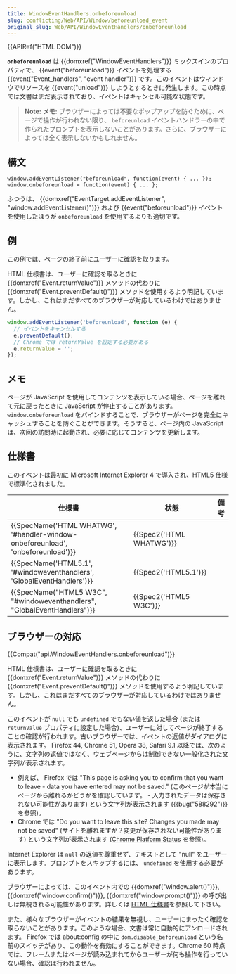 ```yaml
---
title: WindowEventHandlers.onbeforeunload
slug: conflicting/Web/API/Window/beforeunload_event
original_slug: Web/API/WindowEventHandlers/onbeforeunload
---
```

{{APIRef("HTML DOM")}}

**`onbeforeunload`** は {{domxref("WindowEventHandlers")}} ミックスインのプロパティで、 {{event("beforeunload")}} イベントを処理する {{event("Event_handlers", "event handler")}} です。このイベントはウィンドウでリソースを {{event("unload")}} しようとするときに発生します。この時点では文書はまだ表示されており、イベントはキャンセル可能な状態です。

> **Note:** **メモ:** ブラウザーによっては不要なポップアップを防ぐために、ページで操作が行われない限り、 `beforeunload` イベントハンドラーの中で作られたプロンプトを表示しないことがあります。さらに、ブラウザーによっては全く表示しないかもしれません。

## 構文

```
window.addEventListener("beforeunload", function(event) { ... });
window.onbeforeunload = function(event) { ... };
```

ふつうは、 {{domxref("EventTarget.addEventListener", "window.addEventListener()")}} および {{event("beforeunload")}} イベントを使用したほうが `onbeforeunload` を使用するよりも適切です。

## 例

この例では、ページの終了前にユーザーに確認を取ります。

HTML 仕様書は、ユーザーに確認を取るときに {{domxref("Event.returnValue")}} メソッドの代わりに {{domxref("Event.preventDefault()")}} メソッドを使用するよう明記しています。しかし、これはまだすべてのブラウザーが対応しているわけではありません。

```js
window.addEventListener('beforeunload', function (e) {
  // イベントをキャンセルする
  e.preventDefault();
  // Chrome では returnValue を設定する必要がある
  e.returnValue = '';
});
```

## メモ

ページが JavaScript を使用してコンテンツを表示している場合、ページを離れて元に戻ったときに JavaScript が停止することがあります。 `window.onbeforeunload` をバインドすることで、ブラウザーがページを完全にキャッシュすることを防ぐことができます。そうすると、ページ内の JavaScript は、次回の訪問時に起動され、必要に応じてコンテンツを更新します。

## 仕様書

このイベントは最初に Microsoft Internet Explorer 4 で導入され、HTML5 仕様で標準化されました。

| 仕様書                                                                                                   | 状態                             | 備考 |
| -------------------------------------------------------------------------------------------------------- | -------------------------------- | ---- |
| {{SpecName('HTML WHATWG', '#handler-window-onbeforeunload', 'onbeforeunload')}} | {{Spec2('HTML WHATWG')}} |      |
| {{SpecName('HTML5.1', '#windoweventhandlers', 'GlobalEventHandlers')}}             | {{Spec2('HTML5.1')}}     |      |
| {{SpecName("HTML5 W3C", "#windoweventhandlers", "GlobalEventHandlers")}}         | {{Spec2('HTML5 W3C')}}     |      |

## ブラウザーの対応

{{Compat("api.WindowEventHandlers.onbeforeunload")}}

HTML 仕様書は、ユーザーに確認を取るときに {{domxref("Event.returnValue")}} メソッドの代わりに {{domxref("Event.preventDefault()")}} メソッドを使用するよう明記しています。しかし、これはまだすべてのブラウザーが対応しているわけではありません。

このイベントが `null` でも `undefined` でもない値を返した場合 (または `returnValue` プロパティに設定した場合)、ユーザーに対してページが終了することの確認が行われます。古いブラウザーでは、イベントの返値がダイアログに表示されます。 Firefox 44, Chrome 51, Opera 38, Safari 9.1 以降では、次のように、文字列の返値ではなく、ウェブページからは制御できない一般化された文字列が表示されます。

- 例えば、 Firefox では "This page is asking you to confirm that you want to leave - data you have entered may not be saved." (このページが本当にページから離れるかどうかを確認しています。 - 入力されたデータは保存されない可能性があります) という文字列が表示されます ({{bug("588292")}} を参照)。
- Chrome では "Do you want to leave this site? Changes you made may not be saved" (サイトを離れますか？変更が保存されない可能性があります) という文字列が表示されます ([Chrome Platform Status](https://www.chromestatus.com/feature/5349061406228480) を参照)。

Internet Explorer は `null` の返値を尊重せず、テキストとして "null" をユーザーに表示します。プロンプトをスキップするには、 `undefined` を使用する必要があります。

ブラウザーによっては、このイベント内での {{domxref("window.alert()")}}, {{domxref("window.confirm()")}}, {{domxref("window.prompt()")}} の呼び出しは無視される可能性があります。詳しくは [HTML 仕様書](http://www.w3.org/TR/html5/webappapis.html#user-prompts)を参照して下さい。

また、様々なブラウザーがイベントの結果を無視し、ユーザーにまったく確認を取らないことがあります。このような場合、文書は常に自動的にアンロードされます。 Firefox では about:config の中に `dom.disable_beforeunload` という名前のスイッチがあり、この動作を有効にすることができます。Chrome 60 時点では、フレームまたはページが読み込まれてからユーザーが何も操作を行っていない場合、確認は行われません。
